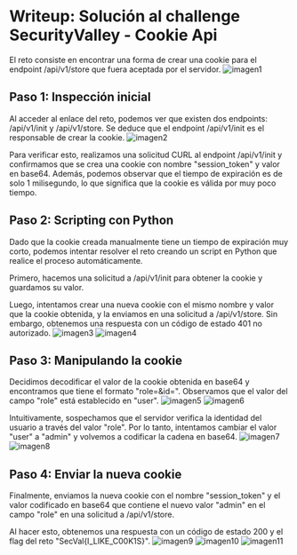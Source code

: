 
# Writeup: Solución al challenge SecurityValley - Cookie Api

El reto consiste en encontrar una forma de crear una cookie para el endpoint /api/v1/store que fuera aceptada por el servidor.
![imagen1](https://user-images.githubusercontent.com/37942177/220953036-ed41cbfe-5e44-4720-b824-6e0ddfd8079d.png)


## Paso 1: Inspección inicial
Al acceder al enlace del reto, podemos ver que existen dos endpoints: /api/v1/init y /api/v1/store. Se deduce que el endpoint /api/v1/init es el responsable de crear la cookie.
![imagen2](https://user-images.githubusercontent.com/37942177/220953338-6fc3e0ce-e321-4d24-bedb-1899bbd5c5b5.png)

Para verificar esto, realizamos una solicitud CURL al endpoint /api/v1/init y confirmamos que se crea una cookie con nombre "session_token" y valor en base64. Además, podemos observar que el tiempo de expiración es de solo 1 milisegundo, lo que significa que la cookie es válida por muy poco tiempo.

## Paso 2: Scripting con Python
Dado que la cookie creada manualmente tiene un tiempo de expiración muy corto, podemos intentar resolver el reto creando un script en Python que realice el proceso automáticamente.

Primero, hacemos una solicitud a /api/v1/init para obtener la cookie y guardamos su valor.

Luego, intentamos crear una nueva cookie con el mismo nombre y valor que la cookie obtenida, y la enviamos en una solicitud a /api/v1/store. Sin embargo, obtenemos una respuesta con un código de estado 401 no autorizado.
![imagen3](https://user-images.githubusercontent.com/37942177/220953685-0e977632-c404-4b36-afda-43581f9fd94d.png)
![imagen4](https://user-images.githubusercontent.com/37942177/220953854-4f7f7c65-b191-4af9-8818-11f942259d31.png)

## Paso 3: Manipulando la cookie
Decidimos decodificar el valor de la cookie obtenida en base64 y encontramos que tiene el formato "role=&id=". Observamos que el valor del campo "role" está establecido en "user".
![imagen5](https://user-images.githubusercontent.com/37942177/220954251-95214f1e-2487-45aa-bb9a-363ed3c1414e.png)
![imagen6](https://user-images.githubusercontent.com/37942177/220954348-f27c4584-766f-4ba7-b1f1-22894e275138.png)

Intuitivamente, sospechamos que el servidor verifica la identidad del usuario a través del valor "role". Por lo tanto, intentamos cambiar el valor "user" a "admin" y volvemos a codificar la cadena en base64.
![imagen7](https://user-images.githubusercontent.com/37942177/220954697-a4929b07-bcd2-4bce-b730-35110f5c000e.png)
![imagen8](https://user-images.githubusercontent.com/37942177/220954760-071f93aa-83e0-4b93-9a7b-a02aeafc799e.png)

## Paso 4: Enviar la nueva cookie
Finalmente, enviamos la nueva cookie con el nombre "session_token" y el valor codificado en base64 que contiene el nuevo valor "admin" en el campo "role" en una solicitud a /api/v1/store.

Al hacer esto, obtenemos una respuesta con un código de estado 200 y el flag del reto "SecVal{I_LIKE_C00K1S}".
![imagen9](https://user-images.githubusercontent.com/37942177/220958688-78bc2480-a9d3-4e8a-9109-aebc85ccd9fe.png)
![imagen10](https://user-images.githubusercontent.com/37942177/220958730-74d65695-1108-4e1b-b776-333ba0e1f866.png)
![imagen11](https://user-images.githubusercontent.com/37942177/220958794-cf261c32-725b-4b1f-92ee-bc0d514d76f5.png)











